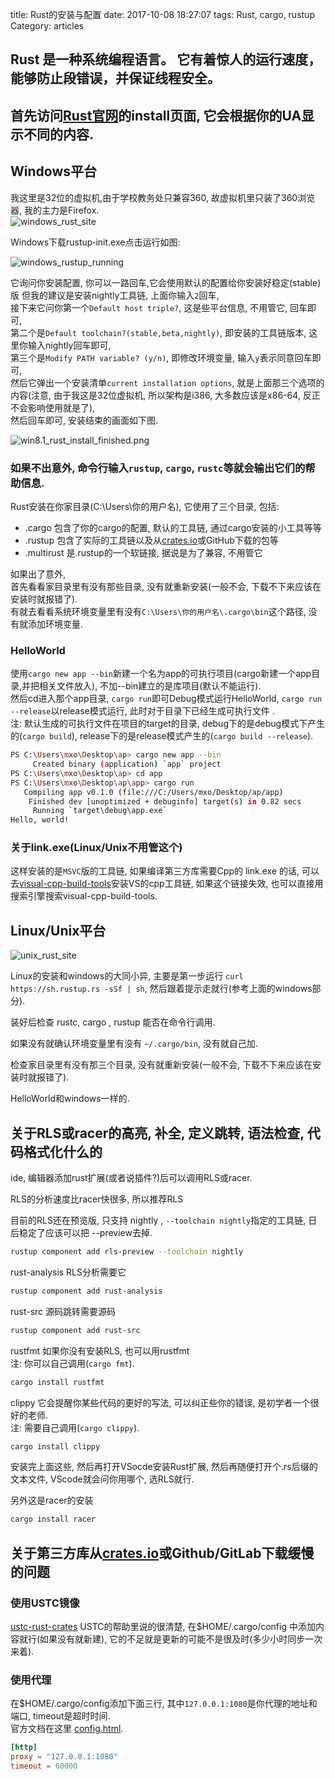 title: Rust的安装与配置
date: 2017-10-08 18:27:07
tags: Rust, cargo, rustup
Category: articles

## Rust 是一种系统编程语言。 它有着惊人的运行速度，能够防止段错误，并保证线程安全。 

## 首先访问[Rust官网](https://www.rust-lang.org/zh-CN/install.html)的install页面, 它会根据你的UA显示不同的内容.

## Windows平台
我这里是32位的虚拟机,由于学校教务处只兼容360, 故虚拟机里只装了360浏览器, 我的主力是Firefox.  
![windows_rust_site](http://oxi7w27n4.bkt.clouddn.com//qiniu/github/blog/bg/content/images/VirtualBox_win8.1_Rust_Home.png)


Windows下载rustup‑init.exe点击运行如图:

![windows_rustup_running](http://oxi7w27n4.bkt.clouddn.com//qiniu/github/blog/bg/content/images/VirtualBox_win8.1_rustup_running.png)

它询问你安装配置, 你可以一路回车,它会使用默认的配置给你安装好稳定(stable)版
但我的建议是安装nightly工具链, 上面你输入`2`回车,   
接下来它问你第一个`Default host triple?`, 这是些平台信息, 不用管它, 回车即可,  
第二个是`Default toolchain?(stable,beta,nightly)`, 即安装的工具链版本, 这里你输入nightly回车即可,  
第三个是`Modify PATH variable? (y/n)`, 即修改环境变量, 输入`y`表示同意回车即可,  
然后它弹出一个安装清单`current installation options`, 就是上面那三个选项的内容(注意, 由于我这是32位虚拟机, 所以架构是i386, 大多数应该是x86-64, 反正不会影响使用就是了),  
然后回车即可, 安装结束的画面如下图.

![win8.1_rust_install_finished.png](http://oxi7w27n4.bkt.clouddn.com//qiniu/github/blog/bg/content/images/VirtualBox_win8.1_rust_install_finished.png)

### 如果不出意外, 命令行输入`rustup`, `cargo`, `rustc`等就会输出它们的帮助信息.

Rust安装在你家目录(C:\Users\你的用户名), 它使用了三个目录, 包括:

* .cargo    包含了你的cargo的配置, 默认的工具链, 通过cargo安装的小工具等等
* .rustup   包含了实际的工具链以及从[crates.io](https://crates.io/crates/)或GitHub下载的包等
* .multirust  是.rustup的一个软链接, 据说是为了兼容, 不用管它

如果出了意外,  
首先看看家目录里有没有那些目录, 没有就重新安装(一般不会, 下载不下来应该在安装时就报错了).  
有就去看看系统环境变量里有没有`C:\Users\你的用户名\.cargo\bin`这个路径, 没有就添加环境变量.

### HelloWorld
使用`cargo new app --bin`新建一个名为app的可执行项目(cargo新建一个app目录,并把相关文件放入), 不加--bin建立的是库项目(默认不能运行).  
然后cd进入那个app目录, `cargo run`即可Debug模式运行HelloWorld, `cargo run --release`以release模式运行, 此时对于目录下已经生成可执行文件 .  
注: 默认生成的可执行文件在项目的target的目录, debug下的是debug模式下产生的(`cargo build`), release下的是release模式产生的(`cargo build --release`).

```sh
PS C:\Users\mxo\Desktop\ap> cargo new app --bin
     Created binary (application) `app` project
PS C:\Users\mxo\Desktop\ap> cd app
PS C:\Users\mxo\Desktop\ap\app> cargo run
   Compiling app v0.1.0 (file:///C:/Users/mxo/Desktop/ap/app)
    Finished dev [unoptimized + debuginfo] target(s) in 0.82 secs
     Running `target\debug\app.exe`
Hello, world!
```

### 关于link.exe(Linux/Unix不用管这个)

这样安装的是`MSVC`版的工具链, 如果编译第三方库需要Cpp的 link.exe 的话, 可以去[visual-cpp-build-tools](http://landinghub.visualstudio.com/visual-cpp-build-tools)安装VS的cpp工具链, 如果这个链接失效, 也可以直接用搜索引擎搜索visual-cpp-build-tools.

## Linux/Unix平台
![unix_rust_site](http://oxi7w27n4.bkt.clouddn.com//qiniu/github/blog/bg/content/images/Linux_Rust_Home.png)

Linux的安装和windows的大同小异, 主要是第一步运行 `curl https://sh.rustup.rs -sSf | sh`, 然后跟着提示走就行(参考上面的windows部分).

装好后检查 rustc, cargo , rustup 能否在命令行调用. 

如果没有就确认环境变量里有没有 `~/.cargo/bin`, 没有就自己加.  

检查家目录里有没有那三个目录, 没有就重新安装(一般不会, 下载不下来应该在安装时就报错了). 

HelloWorld和windows一样的.

## 关于RLS或racer的高亮, 补全, 定义跳转, 语法检查, 代码格式化什么的

ide, 编辑器添加rust扩展(或者说插件?)后可以调用RLS或racer.

RLS的分析速度比racer快很多, 所以推荐RLS


目前的RLS还在预览版, 只支持 nightly , `--toolchain nightly`指定的工具链, 日后稳定了应该可以把 --preview去掉.
```sh
rustup component add rls-preview --toolchain nightly
```

rust-analysis RLS分析需要它
```sh
rustup component add rust-analysis
```

rust-src 源码跳转需要源码
```sh
rustup component add rust-src
```

rustfmt 如果你没有安装RLS, 也可以用rustfmt  
注: 你可以自己调用(`cargo fmt`).
```sh
cargo install rustfmt
```

clippy 它会提醒你某些代码的更好的写法, 可以纠正些你的错误, 是初学者一个很好的老师.  
注: 需要自己调用(`cargo clippy`).
```sh
cargo install clippy
```

安装完上面这些, 然后再打开VSocde安装Rust扩展, 然后再随便打开个.rs后缀的文本文件, VScode就会问你用哪个, 选RLS就行.

另外这是racer的安装
```sh
cargo install racer
```

## 关于第三方库从[crates.io](https://crates.io/crates/)或Github/GitLab下载缓慢的问题

### 使用USTC镜像
[ustc-rust-crates](http://mirrors.ustc.edu.cn/help/rust-crates.html)
USTC的帮助里说的很清楚, 在$HOME/.cargo/config 中添加内容就行(如果没有就新建), 它的不足就是更新的可能不是很及时(多少小时同步一次来着).

### 使用代理

在$HOME/.cargo/config添加下面三行, 其中`127.0.0.1:1080`是你代理的地址和端口, timeout是超时时间.  
官方文档在这里 [config.html](http://doc.crates.io/config.html). 
```toml
[http]
proxy = "127.0.0.1:1080"
timeout = 60000
```